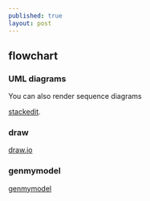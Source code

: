 ```yaml
---
published: true
layout: post
---
```

## flowchart

### UML diagrams

You can also render sequence diagrams 

[stackedit](https://stackedit.io/editor#).


### draw

[draw.io](https://www.draw.io/#G0B6BEjGEEv-ODazBxZGxqVlNWSjQ)


### genmymodel

[genmymodel](http://app.genmymodel.com/fork/_Qz8ecHrKEeSdXJMJcKNKoQ#)
